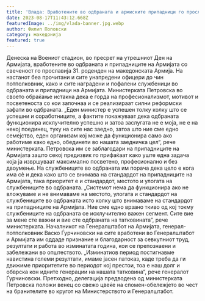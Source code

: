 ```yaml
---
title: 'Влада: Вработените во одбраната и армиските припадници го прославија 31. роденден на Армијата, Петровска им порача дека се едно семејство професионалци на кои се горди сите граѓани - 17 АВГУСТ 2023'
date: 2023-08-17T11:43:12.668Z
featuredImage: ../img/vlada-banner.jpg.webp
author: Филип Поповски
category: македонија
featured: true
---
```

Денеска на Воениот стадион, во пресрет на утрешниот Ден на Армијата, вработените во одбраната и припадниците на Армијата со свеченост го прославија 31. роденден на македонската Армија. На настанот беа прочитани и сите унапредени офицери до чин потполковник, како и сите наградени и пофалени службеници во одбраната и припадници на Армијата.
Министерката Петровска во своето обраќање истакна дека е горда на професионализмот, мотивот и посветеноста со кои започнаа и се реализираат силни реформски зафати во одбраната.
„Еден министер е успешен толку колку што се успешни и соработниците, а фактите покажуваат дека одбраната функционира исклучително успешно и затоа заслугата не е моја, не е на некој поединец, туку на сите нас заедно, затоа што ние сме едно семејство, еден организам кој може да функционира само ако работиме како едно, обединети во нашата заедничка цел“, рече министерката.
Петровска им се заблагодари на припадниците на Армијата зашто секој предизвик го прифаќаат како уште една задача која ја извршуваат максимално посветено, професионално и без двоумење. На службениците во одбраната им порача дека цело е кога има сè и дека како што се внимава на стандардот на припадниците на Армијата, така приоритет е и стандардот, местото и улогата на службениците во одбраната.
„Системот нема да функционира ако не вложуваме и не внимаваме на местото, улогата и стандардот на службениците во одбраната исто колку што внимаваме на стандардот на припадниците на Армијата. Ние сме едно врзано ткиво од кој токму службениците на одбраната се исклучително важен сегмент. Сите вие за мене сте важни и вие сте одбраната на татковината“, рече министерката.
Началникот на Генералштабот на Армијата, генерал-потполковник Васко Ѓурчиновски на сите вработени во Генералштабот и Армијата им оддаде признание и благодарност за севкупниот труд, резултати и работа во изминатата година, кои се препознаени и забележани во општеството.
„Изминатиов период постигнавме навистина големи резултати, имаме јасен патоказ, каде треба да ги движиме приоритетите во периодот кој престои, тоа е наш долг и обврска кон идните генерации на нашата татковина“, рече генералот Ѓурчиновски.
Претходно, делегација предводена од министерката Петровска положи венец со свежо цвеќе на спомен-обележјето во чест на бранителите во кругот на Министерството и Генералштабот.
